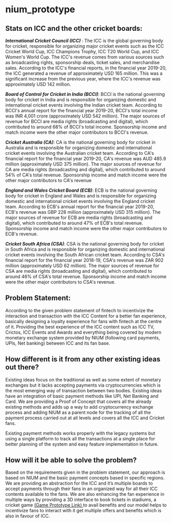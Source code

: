 # nium_prototype

## Stats on ICC and the other cricket boards:

<b> <i> International Cricket Council (ICC) </i> </b>:  The ICC is the global governing body for cricket, responsible for organizing major cricket events such as the ICC Cricket World Cup, ICC Champions Trophy, ICC T20 World Cup, and ICC Women's World Cup. The ICC's revenue comes from various sources such as broadcasting rights, sponsorship deals, ticket sales, and merchandise sales. According to the ICC's financial reports, in the financial year 2019-20, the ICC generated a revenue of approximately USD 165 million. This was a significant increase from the previous year, where the ICC's revenue was approximately USD 142 million.

<b><i>Board of Control for Cricket in India (BCCI)</i></b>:  BCCI is the national governing body for cricket in India and is responsible for organizing domestic and international cricket events involving the Indian cricket team. According to BCCI's annual report for the financial year 2019-20, BCCI's total income was INR 4,001 crore (approximately USD 542 million). The major sources of revenue for BCCI are media rights (broadcasting and digital), which contributed to around 68% of BCCI's total income. Sponsorship income and match income were the other major contributors to BCCI's revenue.

<b><i>Cricket Australia (CA)</i></b>: CA is the national governing body for cricket in Australia and is responsible for organizing domestic and international cricket events involving the Australian cricket team. According to CA's financial report for the financial year 2019-20, CA's revenue was AUD 485.9 million (approximately USD 375 million). The major sources of revenue for CA are media rights (broadcasting and digital), which contributed to around 54% of CA's total revenue. Sponsorship income and match income were the other major contributors to CA's revenue

<b><i>England and Wales Cricket Board (ECB)</i></b>: ECB is the national governing body for cricket in England and Wales and is responsible for organizing domestic and international cricket events involving the England cricket team. According to ECB's annual report for the financial year 2019-20, ECB's revenue was GBP 228 million (approximately USD 315 million). The major sources of revenue for ECB are media rights (broadcasting and digital), which contributed to around 47% of ECB's total revenue. Sponsorship income and match income were the other major contributors to ECB's revenue.

<b><i>Cricket South Africa (CSA)</b></i>: CSA is the national governing body for cricket in South Africa and is responsible for organizing domestic and international cricket events involving the South African cricket team. According to CSA's financial report for the financial year 2018-19, CSA's revenue was ZAR 902 million (approximately USD 62 million). The major sources of revenue for CSA are media rights (broadcasting and digital), which contributed to around 46% of CSA's total revenue. Sponsorship income and match income were the other major contributors to CSA's revenue.


## Problem Statement:
According to the given problem statement of fintech to incentivize the interaction and transaction with the ICC Content for a better fan experience, basically designing a loyalty experience for fans with fintech at the centre of it.
Providing the best experience of the ICC content such as ICC TV, Crictos, ICC Events and Awards and everything being covered by modern monetary exchange system provided by NIUM (following card payments, UPIs, Net banking) between ICC and its fan base.

## How different is it from any other existing ideas out there?
Existing ideas focus on the traditional as well as some extent of monetary exchanges but it lacks accepting payments via cryptocurrencies which is the most emerging way of transaction between two bodies. Existing ideas have an integration of basic payment methods like UPI, Net Banking and Card. We are providing a Proof of Concept that covers all the already existing methods and adds up a way to add cryptocurrency exchange process and adding NIUM as a parent node for the tracking of all the payment process carried out at all levels and covers all the ICC and Cricket fans. 

Existing payment methods works properly with the legacy systems but using a single platform to track all the transactions at a single place for better planning of the system and easy feature implementation in future.

## How will it be able to solve the problem?
Based on the requirements given in the problem statement, our approach is based on NIUM and the basic payment concepts based in specific regions. We are providing an abstraction for the ICC and it’s multiple boards to accept payments through their fans in an organized way for all their ICC contents available to the fans. We are also enhancing the fan experience in multiple ways by providing a 3D interface to book tickets in stadiums, a cricket game <a href = "https://mahesh-2029.itch.io/cricket-2d">(Game Prototype Link) </a> to avail benefits and our model helps to incentivize fans to interact with it get multiple offers and benefits which is also in favour of ICC.




